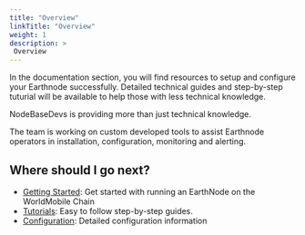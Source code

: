 ```yaml
---
title: "Overview"
linkTitle: "Overview"
weight: 1
description: >
 Overview
---
```


In the documentation section, you will find resources to setup and configure your Earthnode successfully.
Detailed technical guides and step-by-step tuturial will be available to help those with less technical knowledge.

NodeBaseDevs is providing more than just technical knowledge. 

The team is working on custom developed tools to assist Earthnode operators in installation, configuration, monitoring
and alerting.

## Where should I go next?

* [Getting Started](/docs/getting-started/): Get started with running an EarthNode on the WorldMobile Chain
* [Tutorials](/docs/tutorials/): Easy to follow step-by-step guides.
* [Configuration](/docs/configuration/): Detailed configuration information

